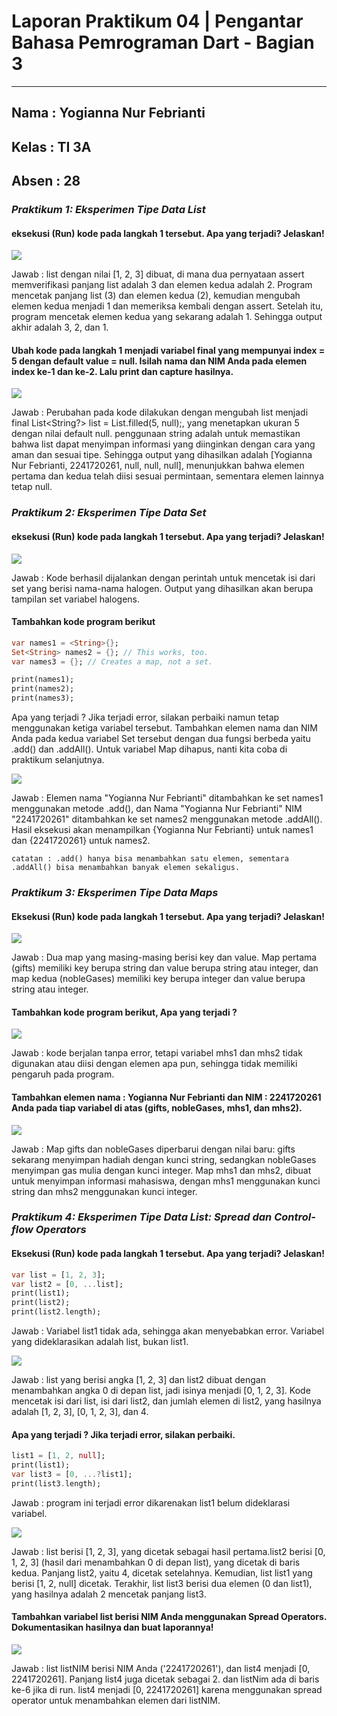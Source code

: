 # **Laporan Praktikum 04 | Pengantar Bahasa Pemrograman Dart - Bagian 3**
---

## Nama  : Yogianna Nur Febrianti
## Kelas : TI 3A
## Absen : 28

### *Praktikum 1: Eksperimen Tipe Data List*

#### eksekusi (Run) kode pada langkah 1 tersebut. Apa yang terjadi? Jelaskan!

<img src = img/coba1.png>

Jawab : list dengan nilai [1, 2, 3] dibuat, di mana dua pernyataan assert memverifikasi panjang list adalah 3 dan elemen kedua adalah 2. Program mencetak panjang list (3) dan elemen kedua (2), kemudian mengubah elemen kedua menjadi 1 dan memeriksa kembali dengan assert. Setelah itu, program mencetak elemen kedua yang sekarang adalah 1. Sehingga output akhir adalah 3, 2, dan 1.

#### Ubah kode pada langkah 1 menjadi variabel final yang mempunyai index = 5 dengan default value = null. Isilah nama dan NIM Anda pada elemen index ke-1 dan ke-2. Lalu print dan capture hasilnya.

<img src = img/coba1a.png>

Jawab : Perubahan pada kode dilakukan dengan mengubah list menjadi final List<String?> list = List.filled(5, null);, yang menetapkan ukuran 5 dengan nilai default null.  penggunaan string adalah untuk memastikan bahwa list dapat menyimpan informasi yang diinginkan dengan cara yang aman dan sesuai tipe. Sehingga output yang dihasilkan adalah [Yogianna Nur Febrianti, 2241720261, null, null, null], menunjukkan bahwa elemen pertama dan kedua telah diisi sesuai permintaan, sementara elemen lainnya tetap null.

### *Praktikum 2: Eksperimen Tipe Data Set*

#### eksekusi (Run) kode pada langkah 1 tersebut. Apa yang terjadi? Jelaskan!

<img src = img/cobaprak2.png>

Jawab : Kode berhasil dijalankan dengan perintah untuk mencetak isi dari set yang berisi nama-nama halogen. Output yang dihasilkan akan berupa tampilan set variabel halogens.

#### Tambahkan kode program berikut
```dart
var names1 = <String>{};
Set<String> names2 = {}; // This works, too.
var names3 = {}; // Creates a map, not a set.

print(names1);
print(names2);
print(names3);
```

Apa yang terjadi ? Jika terjadi error, silakan perbaiki namun tetap menggunakan ketiga variabel tersebut. Tambahkan elemen nama dan NIM Anda pada kedua variabel Set tersebut dengan dua fungsi berbeda yaitu .add() dan .addAll(). Untuk variabel Map dihapus, nanti kita coba di praktikum selanjutnya.

<img src = img/cobaprak2a.png>

Jawab : Elemen nama "Yogianna Nur Febrianti" ditambahkan ke set names1 menggunakan metode .add(), dan Nama "Yogianna Nur Febrianti" NIM "2241720261" ditambahkan ke set names2 menggunakan metode .addAll(). Hasil eksekusi akan menampilkan {Yogianna Nur Febrianti} untuk names1 dan {2241720261} untuk names2.

    catatan : .add() hanya bisa menambahkan satu elemen, sementara .addAll() bisa menambahkan banyak elemen sekaligus.

### *Praktikum 3: Eksperimen Tipe Data Maps*

#### Eksekusi (Run) kode pada langkah 1 tersebut. Apa yang terjadi? Jelaskan!

<img src = img/cobaprak3.png>

Jawab : Dua map yang masing-masing berisi key dan value. Map pertama (gifts) memiliki key berupa string dan value berupa string atau integer, dan map kedua (nobleGases) memiliki key berupa integer dan value berupa string atau integer.

#### Tambahkan kode program berikut, Apa yang terjadi ?

<img src = img/cobaprak3a.png>

Jawab :  kode berjalan tanpa error, tetapi variabel mhs1 dan mhs2 tidak digunakan atau diisi dengan elemen apa pun, sehingga tidak memiliki pengaruh pada program. 

#### Tambahkan elemen nama : Yogianna Nur Febrianti dan NIM : 2241720261 Anda pada tiap variabel di atas (gifts, nobleGases, mhs1, dan mhs2). 

<img src = img/cobaprak3b.png>

Jawab : Map gifts dan nobleGases diperbarui dengan nilai baru: gifts sekarang menyimpan hadiah dengan kunci string, sedangkan nobleGases menyimpan gas mulia dengan kunci integer. Map mhs1 dan mhs2, dibuat untuk menyimpan informasi mahasiswa, dengan mhs1 menggunakan kunci string dan mhs2 menggunakan kunci integer.

### *Praktikum 4: Eksperimen Tipe Data List: Spread dan Control-flow Operators*

#### Eksekusi (Run) kode pada langkah 1 tersebut. Apa yang terjadi? Jelaskan!

```dart
var list = [1, 2, 3];
var list2 = [0, ...list];
print(list1);
print(list2);
print(list2.length);
```
Jawab : Variabel list1 tidak ada, sehingga akan menyebabkan error. Variabel yang dideklarasikan adalah list, bukan list1.

<img src = img/cobaprak4.png>

Jawab : list yang berisi angka [1, 2, 3] dan list2 dibuat dengan menambahkan angka 0 di depan list, jadi isinya menjadi [0, 1, 2, 3]. Kode mencetak isi dari list, isi dari list2, dan jumlah elemen di list2, yang hasilnya adalah [1, 2, 3], [0, 1, 2, 3], dan 4.

#### Apa yang terjadi ? Jika terjadi error, silakan perbaiki.

```dart
list1 = [1, 2, null];
print(list1);
var list3 = [0, ...?list1];
print(list3.length);
```
Jawab : program ini terjadi error dikarenakan list1 belum dideklarasi variabel. 

<img src = img/cobaprak4a.png>

Jawab : list berisi [1, 2, 3], yang dicetak sebagai hasil pertama.list2 berisi [0, 1, 2, 3] (hasil dari menambahkan 0 di depan list), yang dicetak di baris kedua. Panjang list2, yaitu 4, dicetak setelahnya. Kemudian, list list1 yang berisi [1, 2, null] dicetak. Terakhir, list list3 berisi dua elemen (0 dan list1), yang hasilnya adalah 2 mencetak panjang list3.

#### Tambahkan variabel list berisi NIM Anda menggunakan Spread Operators. Dokumentasikan hasilnya dan buat laporannya!

<img src = img/cobaprak4b.png>

Jawab : list listNIM berisi NIM Anda ('2241720261'), dan list4 menjadi [0, 2241720261]. Panjang list4 juga dicetak sebagai 2. dan listNim ada di baris ke-6 jika di run. list4 menjadi [0, 2241720261] karena menggunakan spread operator untuk menambahkan elemen dari listNIM.